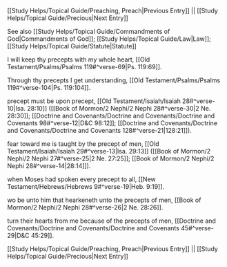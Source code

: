 [[Study Helps/Topical Guide/Preaching, Preach|Previous Entry]]  ||  [[Study Helps/Topical Guide/Precious|Next Entry]]

 See also [[Study Helps/Topical Guide/Commandments of God|Commandments of God]]; [[Study Helps/Topical Guide/Law|Law]]; [[Study Helps/Topical Guide/Statute|Statute]]

 I will keep thy precepts with my whole heart, [[Old Testament/Psalms/Psalms 119#^verse-69|Ps. 119:69]].

 Through thy precepts I get understanding, [[Old Testament/Psalms/Psalms 119#^verse-104|Ps. 119:104]].

 precept must be upon precept, [[Old Testament/Isaiah/Isaiah 28#^verse-10|Isa. 28:10]] ([[Book of Mormon/2 Nephi/2 Nephi 28#^verse-30|2 Ne. 28:30]]; [[Doctrine and Covenants/Doctrine and Covenants/Doctrine and Covenants 98#^verse-12|D&C 98:12]]; [[Doctrine and Covenants/Doctrine and Covenants/Doctrine and Covenants 128#^verse-21|128:21]]).

 fear toward me is taught by the precept of men, [[Old Testament/Isaiah/Isaiah 29#^verse-13|Isa. 29:13]] ([[Book of Mormon/2 Nephi/2 Nephi 27#^verse-25|2 Ne. 27:25]]; [[Book of Mormon/2 Nephi/2 Nephi 28#^verse-14|28:14]]).

 when Moses had spoken every precept to all, [[New Testament/Hebrews/Hebrews 9#^verse-19|Heb. 9:19]].

 wo be unto him that hearkeneth unto the precepts of men, [[Book of Mormon/2 Nephi/2 Nephi 28#^verse-26|2 Ne. 28:26]].

 turn their hearts from me because of the precepts of men, [[Doctrine and Covenants/Doctrine and Covenants/Doctrine and Covenants 45#^verse-29|D&C 45:29]].

[[Study Helps/Topical Guide/Preaching, Preach|Previous Entry]]  ||  [[Study Helps/Topical Guide/Precious|Next Entry]]